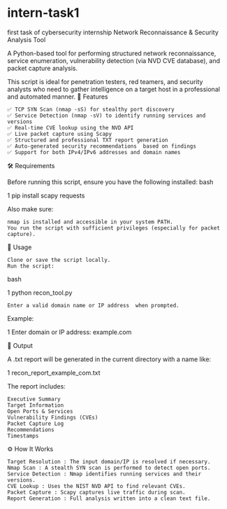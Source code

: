 # intern-task1
first task of cybersecurity internship
 Network Reconnaissance & Security Analysis Tool 

A Python-based tool for performing structured network reconnaissance, service enumeration, vulnerability detection (via NVD CVE database), and packet capture analysis. 

This script is ideal for penetration testers, red teamers, and security analysts who need to gather intelligence on a target host in a professional and automated manner. 
📌 Features 

    ✅ TCP SYN Scan (nmap -sS) for stealthy port discovery
    ✅ Service Detection (nmap -sV) to identify running services and versions
    ✅ Real-time CVE lookup using the NVD API 
    ✅ Live packet capture using Scapy 
    ✅ Structured and professional TXT report generation 
    ✅ Auto-generated security recommendations  based on findings
    ✅ Support for both IPv4/IPv6 addresses and domain names 
     

🛠 Requirements 

Before running this script, ensure you have the following installed: 
bash
 
 
1
pip install scapy requests
 
 

Also make sure: 

    nmap is installed and accessible in your system PATH.
    You run the script with sufficient privileges (especially for packet capture).
     

🚀 Usage 

    Clone or save the script locally.
    Run the script:
     

bash
 
 
1
python recon_tool.py
 
 

    Enter a valid domain name or IP address  when prompted.
     

Example: 
 
 
1
Enter domain or IP address: example.com
 
 
📁 Output 

A .txt report will be generated in the current directory with a name like: 
 
 
1
recon_report_example_com.txt
 
 

The report includes: 

    Executive Summary
    Target Information
    Open Ports & Services
    Vulnerability Findings (CVEs)
    Packet Capture Log
    Recommendations
    Timestamps
     

⚙️ How It Works 

    Target Resolution : The input domain/IP is resolved if necessary.
    Nmap Scan : A stealth SYN scan is performed to detect open ports.
    Service Detection : Nmap identifies running services and their versions.
    CVE Lookup : Uses the NIST NVD API to find relevant CVEs.
    Packet Capture : Scapy captures live traffic during scan.
    Report Generation : Full analysis written into a clean text file.
     

